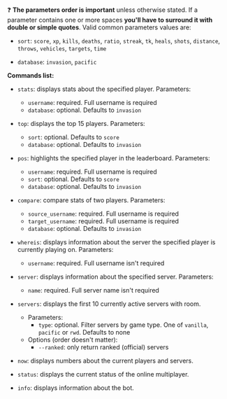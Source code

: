 ❓ **The parameters order is important** unless otherwise stated. If a parameter contains one or more spaces **you'll have to surround it with double or simple quotes**. Valid common parameters values are:

- `sort`: `score`, `xp`, `kills`, `deaths`, `ratio`, `streak`, `tk`, `heals`, `shots`, `distance`, `throws`, `vehicles`, `targets`, `time`

- `database`: `invasion`, `pacific`

**Commands list:**

- `stats`: displays stats about the specified player. Parameters:
    - `username`: required. Full username is required
    - `database`: optional. Defaults to `invasion`

- `top`: displays the top 15 players. Parameters:
    - `sort`: optional. Defaults to `score`
    - `database`: optional. Defaults to `invasion`

- `pos`: highlights the specified player in the leaderboard. Parameters:
    - `username`: required. Full username is required
    - `sort`: optional. Defaults to `score`
    - `database`: optional. Defaults to `invasion`

- `compare`: compare stats of two players. Parameters:
    - `source_username`: required. Full username is required
    - `target_username`: required. Full username is required
    - `database`: optional. Defaults to `invasion`

- `whereis`: displays information about the server the specified player is currently playing on. Parameters:
    - `username`: required. Full username isn't required

- `server`: displays information about the specified server. Parameters:
    - `name`: required. Full server name isn't required

- `servers`: displays the first 10 currently active servers with room.
    - Parameters:
        - `type`: optional. Filter servers by game type. One of `vanilla`, `pacific` or `rwd`. Defaults to none
    - Options (order doesn't matter):
        - `--ranked`: only return ranked (official) servers

- `now`: displays numbers about the current players and servers.

- `status`: displays the current status of the online multiplayer.

- `info`: displays information about the bot.